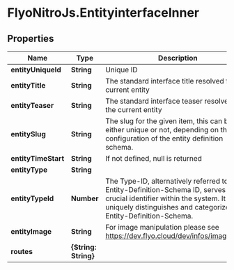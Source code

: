 # FlyoNitroJs.EntityinterfaceInner

## Properties

Name | Type | Description | Notes
------------ | ------------- | ------------- | -------------
**entityUniqueId** | **String** | Unique ID | [optional] 
**entityTitle** | **String** | The standard interface title resolved for the current entity | [optional] 
**entityTeaser** | **String** | The standard interface teaser resolved for the current entity | [optional] 
**entitySlug** | **String** | The slug for the given item, this can be either unique or not, depending on the configuration of the entity definition schema. | [optional] 
**entityTimeStart** | **String** | If not defined, null is returned | [optional] 
**entityType** | **String** |  | [optional] 
**entityTypeId** | **Number** | The Type-ID, alternatively referred to as the Entity-Definition-Schema ID, serves as a crucial identifier within the system. It uniquely distinguishes and categorizes the Entity-Definition-Schema. | [optional] 
**entityImage** | **String** | For image manipulation please see https://dev.flyo.cloud/dev/infos/images.html | [optional] 
**routes** | **{String: String}** |  | [optional] 


